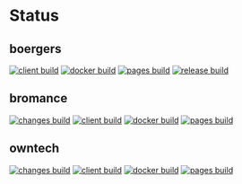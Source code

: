 # Status

## boergers
[![client build](https://github.com/crafthippie/boergers/actions/workflows/client.yml/badge.svg)](https://github.com/crafthippie/boergers/actions/workflows/client.yml) [![docker build](https://github.com/crafthippie/boergers/actions/workflows/docker.yml/badge.svg)](https://github.com/crafthippie/boergers/actions/workflows/docker.yml) [![pages build](https://github.com/crafthippie/boergers/actions/workflows/pages.yml/badge.svg)](https://github.com/crafthippie/boergers/actions/workflows/pages.yml) [![release build](https://github.com/crafthippie/boergers/actions/workflows/release.yml/badge.svg)](https://github.com/crafthippie/boergers/actions/workflows/release.yml)

## bromance
[![changes build](https://github.com/crafthippie/bromance/actions/workflows/changes.yml/badge.svg)](https://github.com/crafthippie/bromance/actions/workflows/changes.yml) [![client build](https://github.com/crafthippie/bromance/actions/workflows/client.yml/badge.svg)](https://github.com/crafthippie/bromance/actions/workflows/client.yml) [![docker build](https://github.com/crafthippie/bromance/actions/workflows/docker.yml/badge.svg)](https://github.com/crafthippie/bromance/actions/workflows/docker.yml) [![pages build](https://github.com/crafthippie/bromance/actions/workflows/pages.yml/badge.svg)](https://github.com/crafthippie/bromance/actions/workflows/pages.yml)

## owntech
[![changes build](https://github.com/crafthippie/owntech/actions/workflows/changes.yml/badge.svg)](https://github.com/crafthippie/owntech/actions/workflows/changes.yml) [![client build](https://github.com/crafthippie/owntech/actions/workflows/client.yml/badge.svg)](https://github.com/crafthippie/owntech/actions/workflows/client.yml) [![docker build](https://github.com/crafthippie/owntech/actions/workflows/docker.yml/badge.svg)](https://github.com/crafthippie/owntech/actions/workflows/docker.yml) [![pages build](https://github.com/crafthippie/owntech/actions/workflows/pages.yml/badge.svg)](https://github.com/crafthippie/owntech/actions/workflows/pages.yml)
